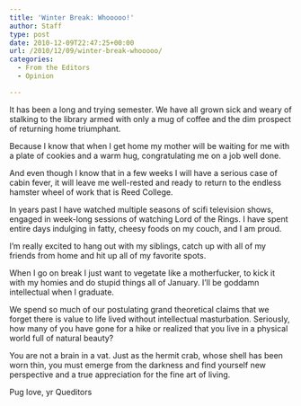 ```yaml
---
title: 'Winter Break: Whooooo!'
author: Staff
type: post
date: 2010-12-09T22:47:25+00:00
url: /2010/12/09/winter-break-whooooo/
categories:
  - From the Editors
  - Opinion

---
```

It has been a long and trying semester. We have all grown sick and weary of stalking to the library armed with only a mug of coffee and the dim prospect of returning home triumphant.

Because I know that when I get home my mother will be waiting for me with a plate of cookies and a warm hug, congratulating me on a job well done.
  
And even though I know that in a few weeks I will have a serious case of cabin fever, it will leave me well-rested and ready to return to the endless hamster wheel of work that is Reed College.

In years past I have watched multiple seasons of scifi television shows, engaged in week-long sessions of watching Lord of the Rings. I have spent entire days indulging in fatty, cheesy foods on my couch, and I am proud.

I’m really excited to hang out with my siblings, catch up with all of my friends from home and hit up all of my favorite spots.

When I go on break I just want to vegetate like a motherfucker, to kick it with my homies and do stupid things all of January. I’ll be goddamn intellectual when I graduate.

We spend so much of our postulating grand theoretical claims that we forget there is value to life lived without intellectual masturbation. Seriously, how many of you have gone for a hike or realized that you live in a physical world full of natural beauty?

You are not a brain in a vat. Just as the hermit crab, whose shell has been worn thin, you must emerge from the darkness and find yourself new perspective and a true appreciation for the fine art of living.

Pug love, yr Queditors